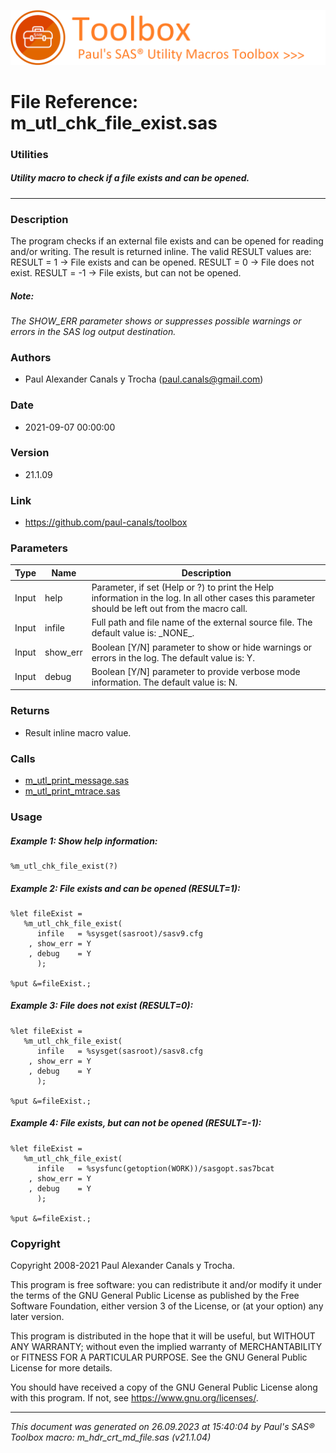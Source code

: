 ![../../misc/images/doc_banner.png](../../misc/images/doc_banner.png)
# 
# File Reference: m_utl_chk_file_exist.sas

### Utilities

##### Utility macro to check if a file exists and can be opened.

***

### Description
The program checks if an external file exists and can be opened for reading and/or writing. The result is returned inline. The valid RESULT values are:
 RESULT \= 1 \-> File exists and can be opened.
 RESULT \= 0 \-> File does not exist.
 RESULT \= \-1 \-> File exists, but can not be opened.


##### *Note:*
*The SHOW_ERR parameter shows or suppresses possible warnings or errors in the SAS log output destination.*

### Authors
* Paul Alexander Canals y Trocha (paul.canals@gmail.com)

### Date
* 2021-09-07 00:00:00

### Version
* 21.1.09

### Link
* https://github.com/paul-canals/toolbox

### Parameters
| Type | Name | Description |
| ---- | ---- | ----------- |
| Input | help | Parameter, if set (Help or ?) to print the Help information in the log. In all other cases this parameter should be left out from the macro call. |
| Input | infile | Full path and file name of the external source file. The default value is: \_NONE\_. |
| Input | show_err | Boolean [Y/N] parameter to show or hide warnings or errors in the log. The default value is: Y. |
| Input | debug | Boolean [Y/N] parameter to provide verbose mode information. The default value is: N. |

### Returns
* Result inline macro value.

### Calls
* [m_utl_print_message.sas](m_utl_print_message.md)
* [m_utl_print_mtrace.sas](m_utl_print_mtrace.md)

### Usage

##### Example 1: Show help information:
```sas
%m_utl_chk_file_exist(?)
```

##### Example 2: File exists and can be opened (RESULT=1):
```sas
%let fileExist =
   %m_utl_chk_file_exist(
      infile   = %sysget(sasroot)/sasv9.cfg
    , show_err = Y
    , debug    = Y
      );

%put &=fileExist.;

```

##### Example 3: File does not exist (RESULT=0):
```sas
%let fileExist =
   %m_utl_chk_file_exist(
      infile   = %sysget(sasroot)/sasv8.cfg
    , show_err = Y
    , debug    = Y
      );

%put &=fileExist.;

```

##### Example 4: File exists, but can not be opened (RESULT=-1):
```sas
%let fileExist =
   %m_utl_chk_file_exist(
      infile   = %sysfunc(getoption(WORK))/sasgopt.sas7bcat
    , show_err = Y
    , debug    = Y
      );

%put &=fileExist.;

```

### Copyright
Copyright 2008-2021 Paul Alexander Canals y Trocha. 
 
This program is free software: you can redistribute it and/or modify 
it under the terms of the GNU General Public License as published by 
the Free Software Foundation, either version 3 of the License, or 
(at your option) any later version. 
 
This program is distributed in the hope that it will be useful, 
but WITHOUT ANY WARRANTY; without even the implied warranty of 
MERCHANTABILITY or FITNESS FOR A PARTICULAR PURPOSE. See the 
GNU General Public License for more details. 
 
You should have received a copy of the GNU General Public License 
along with this program. If not, see <https://www.gnu.org/licenses/>. 


***
*This document was generated on 26.09.2023 at 15:40:04  by Paul's SAS&reg; Toolbox macro: m_hdr_crt_md_file.sas (v21.1.04)*
